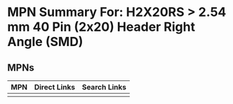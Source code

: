 



# MPN Summary For: H2X20RS > 2.54 mm 40 Pin (2x20) Header Right Angle (SMD)

## MPNs
  

|MPN|Direct Links|Search Links|
| :--- | :--- | :--- |
||||
